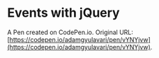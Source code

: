 # Events with jQuery

A Pen created on CodePen.io. Original URL: [https://codepen.io/adamgyulavari/pen/vYNYjvw](https://codepen.io/adamgyulavari/pen/vYNYjvw).



